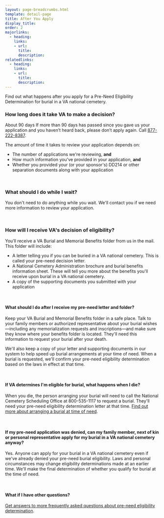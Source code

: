 ```yaml
---
layout: page-breadcrumbs.html
template: detail-page
title: After You Apply
display_title: 
order: 2
majorlinks: 
  - heading: 
    links: 
    - url: 
      title: 
      description: 
relatedlinks:
  - heading: 
    links: 
    - url: 
      title: 
      description: 
---
```

Find out what happens after you apply for a Pre-Need Eligibility Determination for burial in a VA national cemetery.

### How long does it take VA to make a decision?

<div class="card information" markdown="0">
<span class="number">About 90 days</span>
<span class="description">If more than 90 days has passed since you gave us your application and you haven’t heard back, please don’t apply again. Call <a href="tel:+18772228387">877-222-8387</a>.</span>
</div>

The amount of time it takes to review your application depends on:
- The number of applications we're reviewing, **and**
- How much information you've provided in your application, **and**
- Whether you provided your (or your sponsor's) DD214 or other separation documents along with your application

<br>

### What should I do while I wait?

You don't need to do anything while you wait. We'll contact you if we need more information to review your application. 

<br>

### How will I receive VA's decision of eligibility?

You’ll receive a VA Burial and Memorial Benefits folder from us in the mail. This folder will include:

- A letter telling you if you can be buried in a VA national cemetery. This is called your pre-need decision letter. 
- A National Cemetery Administration brochure and burial benefits information sheet. These will tell you more about the benefits you'll receive upon burial in a VA national cemetery.
- A copy of the supporting documents you submitted with your application

<br>

#### What should I do after I receive my pre-need letter and folder?

Keep your VA Burial and Memorial Benefits folder in a safe place. Talk to your family members or authorized representative about your burial wishes—including any memorialization requests and inscriptions—and make sure they know where your benefits folder is located. They'll need this information to request your burial after your death.

We'll also keep a copy of your letter and supporting documents in our system to help speed up burial arrangements at your time of need. When a burial is requested, we'll confirm your pre-need eligibility determination based on the laws in effect at that time.

<br>

#### If VA determines I'm eligible for burial, what happens when I die?

When you die, the person arranging your burial will need to call the National Cemetery Scheduling Office at 800-535-1117 to request a burial. They'll need your pre-need eligibility determination letter at that time. [Find out more about arranging a burial at time of need](/burials-and-memorials/burial-planning).

<br>

#### If my pre-need application was denied, can my family member, next of kin or personal representative apply for my burial in a VA national cemetery anyway?

Yes. Anyone can apply for your burial in a VA national cemetery even if we've already denied your pre-need burial eligibility. Laws and personal circumstances may change eligibility determinations made at an earlier time. We'll make the final determination of whether you qualify for burial at the time of need.

<br>

#### What if I have other questions?

[Get answers to more frequently asked questions about pre-need eligibility determination](https://www.cem.va.gov/CEM/pre-need/FAQ/).

